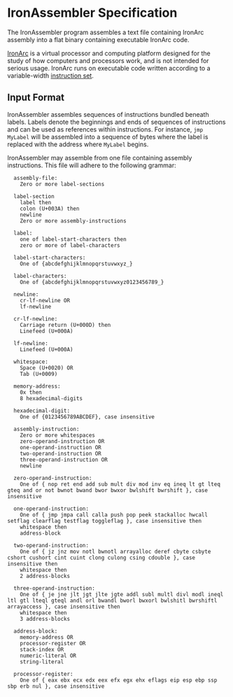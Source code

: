 # IronAssembler Specification

The IronAssembler program assembles a text file containing IronArc assembly into a flat binary containing executable IronArc code.

[IronArc](https://github.com/Celarix/IronArc) is a virtual processor and computing platform designed for the study of how computers and processors work, and is not intended for serious usage. IronArc runs on executable code written according to a variable-width [instruction set](https://github.com/Celarix/IronArc/blob/master/Documentation/Simple%20Instruction%20Listing.txt).

## Input Format
IronAssembler assembles sequences of instructions bundled beneath labels. Labels denote the beginnings and ends of sequences of instructions and can be used as references within instructions. For instance, `jmp MyLabel` will be assembled into a sequence of bytes where the label is replaced with the address where `MyLabel` begins.

IronAssembler may assemble from one file containing assembly instructions. This file will adhere to the following grammar:

```
  assembly-file:
    Zero or more label-sections

  label-section
    label then
    colon (U+003A) then
    newline
    Zero or more assembly-instructions

  label:
    one of label-start-characters then
    zero or more of label-characters

  label-start-characters:
    One of {abcdefghijklmnopqrstuvwxyz_}

  label-characters:
    One of {abcdefghijklmnopqrstuvwxyz0123456789_}

  newline:
    cr-lf-newline OR
    lf-newline

  cr-lf-newline:
    Carriage return (U+000D) then
    Linefeed (U+000A)

  lf-newline:
    Linefeed (U+000A)

  whitespace:
    Space (U+0020) OR
    Tab (U+0009)
  
  memory-address:
    0x then
    8 hexadecimal-digits

  hexadecimal-digit:
    One of {0123456789ABCDEF}, case insensitive

  assembly-instruction:
    Zero or more whitespaces
    zero-operand-instruction OR
    one-operand-instruction OR
    two-operand-instruction OR
    three-operand-instruction OR
    newline

  zero-operand-instruction:
    One of { nop ret end add sub mult div mod inv eq ineq lt gt lteq gteq and or not bwnot bwand bwor bwxor bwlshift bwrshift }, case insensitive

  one-operand-instruction:
    One of { jmp jmpa call calla push pop peek stackalloc hwcall setflag clearflag testflag toggleflag }, case insensitive then
	whitespace then
	address-block

  two-operand-instruction:
	One of { jz jnz mov notl bwnotl arrayalloc deref cbyte csbyte cshort cushort cint cuint clong culong csing cdouble }, case insensitive then
	whitespace then
	2 address-blocks

  three-operand-instruction:
	One of { je jne jlt jgt jlte jgte addl subl multl divl modl ineql ltl gtl lteql gteql andl orl bwandl bworl bwxorl bwlshitl bwrshiftl arrayaccess }, case insensitive then
	whitespace then
	3 address-blocks

  address-block:
    memory-address OR
	processor-register OR
	stack-index OR
	numeric-literal OR
	string-literal
	
  processor-register:
    One of { eax ebx ecx edx eex efx egx ehx eflags eip esp ebp ssp sbp erb nul }, case insensitive
```